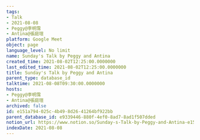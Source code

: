```yaml
---
tags:
- Talk
- 2021-08-08
- Peggy@李明霈
- Antina@張庭瑄
platform: Google Meet
object: page
language_level: No limit
name: Sunday's Talk by Peggy and Antina
created_time: 2021-08-02T12:25:00.0000000
last_edited_time: 2021-08-02T12:25:00.0000000
title: Sunday's Talk by Peggy and Antina
parent_type: database_id
talktime: 2021-08-08T09:30:00.0000000
hosts:
- Peggy@李明霈
- Antina@張庭瑄
archived: false
id: e151a794-025c-4b49-8d26-41264bf922bb
parent_database_id: e9339446-880f-4ef0-8ad7-8ad1f507dded
notion_url: https://www.notion.so/Sunday-s-Talk-by-Peggy-and-Antina-e151a794025c4b498d2641264bf922bb
indexDate: 2021-08-08
---
```







